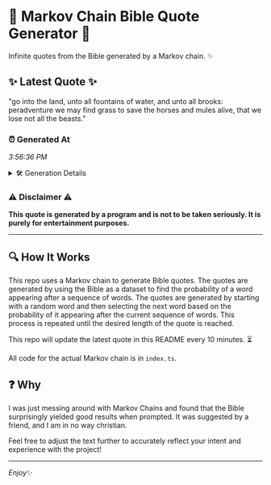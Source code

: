 # 📖 Markov Chain Bible Quote Generator 📖

Infinite quotes from the Bible generated by a Markov chain. ✨

## ✨ Latest Quote ✨
"go into the land, unto all fountains of water, and unto all brooks: peradventure we may find grass to save the horses and mules alive, that we lose not all the beasts."

### ⏰ Generated At
*3:56:36 PM*

<details>
    <summary>🛠️ Generation Details</summary>
    <p>
        <strong>🌱 Seed:</strong> go<br>
        <strong>🔄 Iterations:</strong> 31<br>
        <strong>📜 Context History:</strong><br>[ go ]: into<br>[ go, into ]: the<br>[ go, into, the ]: land,<br>[ go, into, the, land, ]: unto<br>[ go, into, the, land,, unto ]: all<br>[ go, into, the, land,, unto, all ]: fountains<br>[ into, the, land,, unto, all, fountains ]: of<br>[ the, land,, unto, all, fountains, of ]: water,<br>[ land,, unto, all, fountains, of, water, ]: and<br>[ unto, all, fountains, of, water,, and ]: unto<br>[ all, fountains, of, water,, and, unto ]: all<br>[ fountains, of, water,, and, unto, all ]: brooks:<br>[ of, water,, and, unto, all, brooks: ]: peradventure<br>[ water,, and, unto, all, brooks:, peradventure ]: we<br>[ and, unto, all, brooks:, peradventure, we ]: may<br>[ unto, all, brooks:, peradventure, we, may ]: find<br>[ all, brooks:, peradventure, we, may, find ]: grass<br>[ brooks:, peradventure, we, may, find, grass ]: to<br>[ peradventure, we, may, find, grass, to ]: save<br>[ we, may, find, grass, to, save ]: the<br>[ may, find, grass, to, save, the ]: horses<br>[ find, grass, to, save, the, horses ]: and<br>[ grass, to, save, the, horses, and ]: mules<br>[ to, save, the, horses, and, mules ]: alive,<br>[ save, the, horses, and, mules, alive, ]: that<br>[ the, horses, and, mules, alive,, that ]: we<br>[ horses, and, mules, alive,, that, we ]: lose<br>[ and, mules, alive,, that, we, lose ]: not<br>[ mules, alive,, that, we, lose, not ]: all<br>[ alive,, that, we, lose, not, all ]: the<br>[ that, we, lose, not, all, the ]: beasts.<br>
    </p>
</details>

### ⚠️ Disclaimer ⚠️
**This quote is generated by a program and is not to be taken seriously. It is purely for entertainment purposes.**

---

## 🔍 How It Works

This repo uses a Markov chain to generate Bible quotes. The quotes are generated by using the Bible as a dataset to find the probability of a word appearing after a sequence of words. The quotes are generated by starting with a random word and then selecting the next word based on the probability of it appearing after the current sequence of words. This process is repeated until the desired length of the quote is reached.

This repo will update the latest quote in this README every 10 minutes. ⏳

All code for the actual Markov chain is in `index.ts`.

## ❓ Why

I was just messing around with Markov Chains and found that the Bible surprisingly yielded good results when prompted. 
It was suggested by a friend, and I am in no way christian.

Feel free to adjust the text further to accurately reflect your intent and experience with the project!

---

*Enjoy*✨
